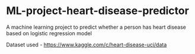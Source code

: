 # ML-project-heart-disease-predictor
A machine learning project to predict whether a person has heart disease based on logistic regression model

Dataset used - https://www.kaggle.com/c/heart-disease-uci/data
